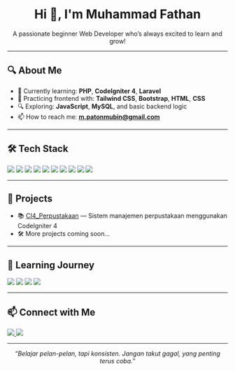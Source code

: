 <h1 align="center">Hi 👋, I'm Muhammad Fathan</h1>
<p align="center">A passionate beginner Web Developer who’s always excited to learn and grow!</p>


---

## 🔍 About Me

- 🌱 Currently learning: **PHP**, **CodeIgniter 4**, **Laravel**
- 🎨 Practicing frontend with: **Tailwind CSS**, **Bootstrap**, **HTML**, **CSS**
- 🔍 Exploring: **JavaScript**, **MySQL**, and basic backend logic
- 📫 How to reach me: **m.patonmubin@gmail.com**

---

## 🛠 Tech Stack

<p>
  <img src="https://img.shields.io/badge/PHP-777BB4?style=for-the-badge&logo=php&logoColor=white"/>
  <img src="https://img.shields.io/badge/CodeIgniter-FC2803?style=for-the-badge&logo=codeigniter&logoColor=white"/>
  <img src="https://img.shields.io/badge/Laravel-FF2D20?style=for-the-badge&logo=laravel&logoColor=white"/>
  <img src="https://img.shields.io/badge/Tailwind_CSS-06B6D4?style=for-the-badge&logo=tailwind-css&logoColor=white"/>
  <img src="https://img.shields.io/badge/Bootstrap-7952B3?style=for-the-badge&logo=bootstrap&logoColor=white"/>
  <img src="https://img.shields.io/badge/MySQL-005C84?style=for-the-badge&logo=mysql&logoColor=white"/>
  <img src="https://img.shields.io/badge/JavaScript-F7DF1E?style=for-the-badge&logo=javascript&logoColor=black"/>
  <img src="https://img.shields.io/badge/HTML-E34F26?style=for-the-badge&logo=html5&logoColor=white"/>
  <img src="https://img.shields.io/badge/CSS-1572B6?style=for-the-badge&logo=css3&logoColor=white"/>
  <img src="https://img.shields.io/badge/Git-F05032?style=for-the-badge&logo=git&logoColor=white"/>
</p>

---

## 🚧 Projects

- 📚 [CI4_Perpustakaan](https://github.com/fathxvn/CI4_Perpustakaan) — Sistem manajemen perpustakaan menggunakan CodeIgniter 4
- 🛠️ More projects coming soon...

---

## 🧠 Learning Journey

<p>
  <img src="https://img.shields.io/badge/Learning-CodeIgniter4-FC2803?style=flat-square" />
  <img src="https://img.shields.io/badge/Exploring-Laravel-red?style=flat-square" />
  <img src="https://img.shields.io/badge/Practicing-TailwindCSS-06B6D4?style=flat-square" />
  <img src="https://img.shields.io/badge/Improving-JavaScript-yellow?style=flat-square" />
</p>

---

## 📫 Connect with Me

<p>
  <a href="mailto:m.patonmubin@gmail.com">
    <img src="https://img.shields.io/badge/Gmail-m.patonmubin@gmail.com-D14836?style=for-the-badge&logo=gmail&logoColor=white"/>
  </a>
  <a href="https://instagram.com/_fthan" target="_blank">
    <img src="https://img.shields.io/badge/Instagram-@_fthan-E4405F?style=for-the-badge&logo=instagram&logoColor=white"/>
  </a>
</p>

---

<p align="center"><i>“Belajar pelan-pelan, tapi konsisten. Jangan takut gagal, yang penting terus coba.”</i></p>
